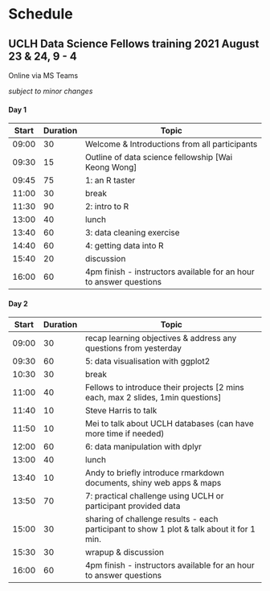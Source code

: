 # Schedule

## UCLH Data Science Fellows training 2021 August 23 & 24, 9 - 4

Online via MS Teams

*subject to minor changes*

#### Day 1

Start | Duration | Topic
 ---  | ---      | ---------
09:00 | 30       |   Welcome & Introductions from all participants
09:30 | 15       |   Outline of data science fellowship [Wai Keong Wong] 
09:45 | 75       |   1: an R taster
11:00 | 30       |   break
11:30 | 90       |   2: intro to R
13:00 | 40       |   lunch
13:40 | 60       |   3: data cleaning exercise
14:40 | 60       |   4: getting data into R
15:40 | 20       |   discussion
16:00 | 60       |   4pm finish - instructors available for an hour to answer questions 


#### Day 2
Start | Duration | Topic
 ---  | ---      | ---------
09:00 | 30       |   recap learning objectives & address any questions from yesterday
09:30 | 60       |   5: data visualisation with ggplot2
10:30 | 30       |   break
11:00 | 40       |   Fellows to introduce their projects [2 mins each, max 2 slides, 1min questions]
11:40 | 10       |   Steve Harris to talk
11:50 | 10       |   Mei to talk about UCLH databases (can have more time if needed)
12:00 | 60       |   6: data manipulation with dplyr
13:00 | 40       |   lunch
13:40 | 10       |   Andy to briefly introduce rmarkdown documents, shiny web apps & maps
13:50 | 70       |   7: practical challenge using UCLH or participant provided data
15:00 | 30       |   sharing of challenge results - each participant to show 1 plot & talk about it for 1 min.
15:30 | 30       |   wrapup & discussion
16:00 | 60       |   4pm finish - instructors available for an hour to answer questions


